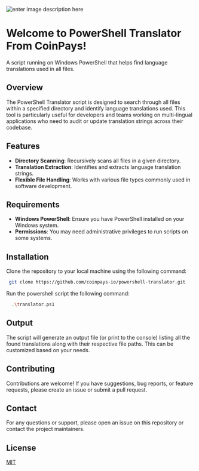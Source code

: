 ![enter image description here](https://coinpays.ams3.cdn.digitaloceanspaces.com/marketing/powershell-translator.png)


# Welcome to PowerShell Translator From CoinPays!

A script running on Windows PowerShell that helps find language translations used in all files.

## Overview

The PowerShell Translator script is designed to search through all files within a specified directory and identify language translations used. This tool is particularly useful for developers and teams working on multi-lingual applications who need to audit or update translation strings across their codebase.

## Features

- **Directory Scanning**: Recursively scans all files in a given directory.
- **Translation Extraction**: Identifies and extracts language translation strings.
- **Flexible File Handling**: Works with various file types commonly used in software development.

## Requirements

- **Windows PowerShell**: Ensure you have PowerShell installed on your Windows system.
- **Permissions**: You may need administrative privileges to run scripts on some systems.

## Installation

Clone the repository to your local machine using the following command:

```bash
 git clone https://github.com/coinpays-io/powershell-translator.git
```

Run the powershell script the following command:

```bash
  .\translator.ps1
```


## Output

The script will generate an output file (or print to the console) listing all the found translations along with their respective file paths. This can be customized based on your needs.


## Contributing

Contributions are welcome! If you have suggestions, bug reports, or feature requests, please create an issue or submit a pull request.


## Contact

For any questions or support, please open an issue on this repository or contact the project maintainers.

## License

[MIT](https://github.com/coinpays-io/binance-token-assets/blob/main/LICENSE)
